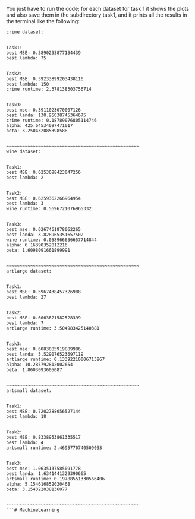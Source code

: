 You just have to run the code; for each dataset for task 1 it shows the plots and also save them in the subdirectory task1, and it prints all the results in the terminal like the following:
```
crime dataset:


Task1:
best MSE: 0.3890233877134439
best lambda: 75


Task2:
best MSE: 0.39233899203438116
best lambda: 150
crime runtime: 2.378138303756714


Task3:
best mse: 0.3911023070007126
best landa: 130.95038745364675
crime runtime: 0.18789076805114746
alpha: 425.64534097471017
beta: 3.250432085398588


~~~~~~~~~~~~~~~~~~~~~~~~~~~~~~~~~~~~~~~~~~~~~~~~~~
wine dataset:


Task1:
best MSE: 0.6253088423047256
best lambda: 2


Task2:
best MSE: 0.6259362266964954
best lambda: 3
wine runtime: 0.5696721076965332


Task3:
best mse: 0.6267461878062265
best landa: 3.828965351657502
wine runtime: 0.058966636657714844
alpha: 6.16390352012216
beta: 1.6098091661899991


~~~~~~~~~~~~~~~~~~~~~~~~~~~~~~~~~~~~~~~~~~~~~~~~~~
artlarge dataset:


Task1:
best MSE: 0.5967438457326988
best lambda: 27


Task2:
best MSE: 0.6063621582528399
best lambda: 7
artlarge runtime: 3.504983425140381


Task3:
best mse: 0.6083085919889986
best landa: 5.529076523697119
artlarge runtime: 0.13392210006713867
alpha: 10.285792812002654
beta: 1.8603093605087


~~~~~~~~~~~~~~~~~~~~~~~~~~~~~~~~~~~~~~~~~~~~~~~~~~
artsmall dataset:


Task1:
best MSE: 0.7202788056527144
best lambda: 18


Task2:
best MSE: 0.8338953861335517
best lambda: 4
artsmall runtime: 2.4695770740509033


Task3:
best mse: 1.0635137585091778
best landa: 1.6341441329390665
artsmall runtime: 0.19788551330566406
alpha: 5.154616852020468
beta: 3.154322038136077


~~~~~~~~~~~~~~~~~~~~~~~~~~~~~~~~~~~~~~~~~~~~~~~~~~
```# MachineLearning
